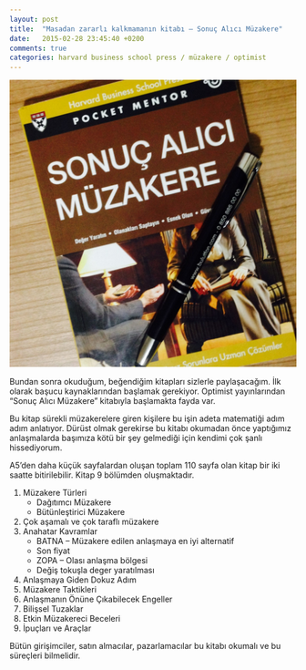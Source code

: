 ```yaml
---
layout: post
title:  "Masadan zararlı kalkmamanın kitabı – Sonuç Alıcı Müzakere"
date:   2015-02-28 23:45:40 +0200
comments: true
categories: harvard business school press / müzakere / optimist
---
```


![2015-02-28-masada-1](/images/2015-02-28-masada-1.jpg)

Bundan sonra okuduğum, beğendiğim kitapları sizlerle paylaşacağım. İlk olarak başucu kaynaklarından başlamak gerekiyor. Optimist yayınlarından “Sonuç Alıcı Müzakere” kitabıyla başlamakta fayda var.

Bu kitap sürekli müzakerelere giren kişilere bu işin adeta matematiği adım adım anlatıyor. Dürüst olmak gerekirse bu kitabı okumadan önce yaptığımız anlaşmalarda başımıza kötü bir şey gelmediği için kendimi çok şanlı hissediyorum.

A5’den daha küçük sayfalardan oluşan toplam 110 sayfa olan kitap bir iki saatte bitirilebilir.  Kitap 9 bölümden oluşmaktadır.

1. Müzakere Türleri
	* Dağıtımcı Müzakere
	* Bütünleştirici Müzakere
2. Çok aşamalı ve çok taraflı müzakere
3. Anahatar Kavramlar
	* BATNA – Müzakere edilen anlaşmaya en iyi alternatif
	* Son fiyat
	* ZOPA – Olası anlaşma bölgesi
	* Değiş tokuşla deger yaratılması
4. Anlaşmaya Giden Dokuz Adım
5. Müzakere Taktikleri
6. Anlaşmanın Önüne Çıkabilecek Engeller
7. Bilişsel Tuzaklar
8. Etkin Müzakereci Beceleri
9. İpuçları ve Araçlar

Bütün girişimciler, satın almacılar, pazarlamacılar bu kitabı okumalı ve bu süreçleri bilmelidir.
